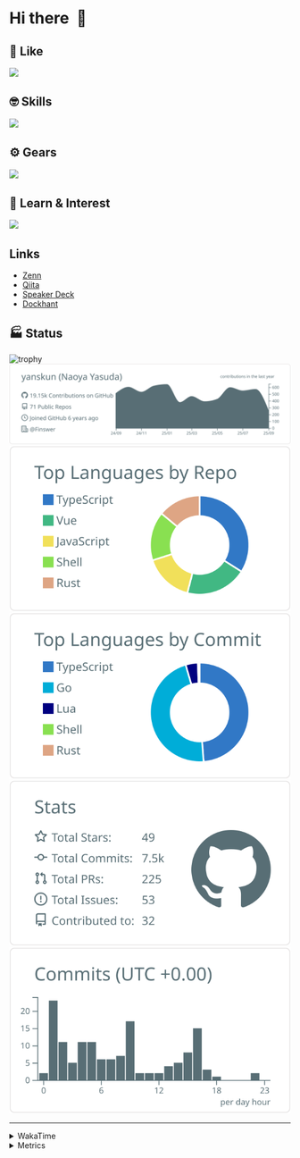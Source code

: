 # Hi there&nbsp; :wave:

## 💌 Like
<img src="https://go-skill-icons.vercel.app/api/icons?i=github" />

## 🤓 Skills
<img src="https://go-skill-icons.vercel.app/api/icons?i=js,ts,vue,nuxtjs,react,nextjs,go,lua,git" />

## ⚙️ Gears
<img src="https://go-skill-icons.vercel.app/api/icons?i=neovim,vscode,githubcopilot,alacritty,tmux" />

## 📖 Learn & Interest
<img src="https://go-skill-icons.vercel.app/api/icons?i=rust,deno,css,zig,playwright,githubactions,storybook,netlify,eslint" />

## Links
- [Zenn](https://zenn.dev/yanskun)
- [Qiita](https://qiita.com/yanskun)
- [Speaker Deck](https://speakerdeck.com/yanskun)
- [Dockhant](https://www.dockhunt.com/users/yanskun)

<!-- https://github.com/ryo-ma/github-profile-trophy -->

## 🏭 Status

<img src="https://github-profile-trophy.vercel.app/?username=yanskun&theme=onedark&row=1" alt="trophy">

<!-- https://github.com/vn7n24fzkq/github-profile-summary-cards -->
<picture>
  <source media="(prefers-color-scheme: dark)" srcset="https://raw.githubusercontent.com/yanskun/yanskun/master/profile-summary-card-output/nord_dark/0-profile-details.svg">
 <img src="https://raw.githubusercontent.com/yanskun/yanskun/master/profile-summary-card-output/default/0-profile-details.svg">
</picture>
<br>
<picture>
  <source media="(prefers-color-scheme: dark)" srcset="https://raw.githubusercontent.com/yanskun/yanskun/master/profile-summary-card-output/nord_dark/1-repos-per-language.svg">
 <img src="https://raw.githubusercontent.com/yanskun/yanskun/master/profile-summary-card-output/default/1-repos-per-language.svg">
</picture>
<picture>
  <source media="(prefers-color-scheme: dark)" srcset="https://raw.githubusercontent.com/yanskun/yanskun/master/profile-summary-card-output/nord_dark/2-most-commit-language.svg">
 <img src="https://raw.githubusercontent.com/yanskun/yanskun/master/profile-summary-card-output/default/2-most-commit-language.svg">
</picture>
<br>
<picture>
  <source media="(prefers-color-scheme: dark)" srcset="https://raw.githubusercontent.com/yanskun/yanskun/master/profile-summary-card-output/nord_dark/3-stats.svg">
 <img src="https://raw.githubusercontent.com/yanskun/yanskun/master/profile-summary-card-output/default/3-stats.svg">
</picture>
<picture>
  <source media="(prefers-color-scheme: dark)" srcset="https://raw.githubusercontent.com/yanskun/yanskun/master/profile-summary-card-output/nord_dark/4-productive-time.svg">
 <img src="https://raw.githubusercontent.com/yanskun/yanskun/master/profile-summary-card-output/default/4-productive-time.svg">
</picture>

---

<details>
  <summary>WakaTime</summary>
<!--START_SECTION:waka-->
![Code Time](http://img.shields.io/badge/Code%20Time-2%2C661%20hrs%2058%20mins-blue)

**🐱 My GitHub Data** 

> 📦 156.2 kB Used in GitHub's Storage 
 > 
> 🏆 4,372 Contributions in the Year 2025
 > 
> 💼 Opted to Hire
 > 
> 📜 132 Public Repositories 
 > 
> 🔑 6 Private Repositories 
 > 
**I'm an Early 🐤** 

```text
🌞 Morning                8552 commits        ████░░░░░░░░░░░░░░░░░░░░░   15.61 % 
🌆 Daytime                30527 commits       ██████████████░░░░░░░░░░░   55.72 % 
🌃 Evening                12109 commits       ██████░░░░░░░░░░░░░░░░░░░   22.10 % 
🌙 Night                  3603 commits        ██░░░░░░░░░░░░░░░░░░░░░░░   06.58 % 
```
📅 **I'm Most Productive on Tuesday** 

```text
Monday                   8535 commits        ████░░░░░░░░░░░░░░░░░░░░░   15.58 % 
Tuesday                  11502 commits       █████░░░░░░░░░░░░░░░░░░░░   20.99 % 
Wednesday                10929 commits       █████░░░░░░░░░░░░░░░░░░░░   19.95 % 
Thursday                 9657 commits        ████░░░░░░░░░░░░░░░░░░░░░   17.63 % 
Friday                   9436 commits        ████░░░░░░░░░░░░░░░░░░░░░   17.22 % 
Saturday                 2078 commits        █░░░░░░░░░░░░░░░░░░░░░░░░   03.79 % 
Sunday                   2654 commits        █░░░░░░░░░░░░░░░░░░░░░░░░   04.84 % 
```


📊 **This Week I Spent My Time On** 

```text
🕑︎ Time Zone: Asia/Tokyo

💬 Programming Languages: 
TypeScript               27 hrs 44 mins      ███████████████████░░░░░░   77.77 % 
YAML                     2 hrs 14 mins       ██░░░░░░░░░░░░░░░░░░░░░░░   06.29 % 
Other                    1 hr 48 mins        █░░░░░░░░░░░░░░░░░░░░░░░░   05.05 % 
Markdown                 1 hr 13 mins        █░░░░░░░░░░░░░░░░░░░░░░░░   03.46 % 
Protocol Buffer          50 mins             █░░░░░░░░░░░░░░░░░░░░░░░░   02.34 % 

🔥 Editors: 
Neovim                   34 hrs 24 mins      ████████████████████████░   96.45 % 
VS Code                  1 hr 15 mins        █░░░░░░░░░░░░░░░░░░░░░░░░   03.55 % 

💻 Operating System: 
Mac                      35 hrs 40 mins      █████████████████████████   100.00 % 
```


 Last Updated on 12/09/2025 05:26:58 UTC
<!--END_SECTION:waka-->
</details>

<details>
  <summary>Metrics</summary>
  <img src="https://github.com/yanskun/yanskun/blob/main/github-metrics.svg" alt="Metrics">
</details>
